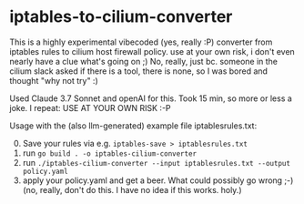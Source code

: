 # iptables-to-cilium-converter
This is a highly experimental vibecoded (yes, really :P) converter from iptables rules to cilium host firewall policy. use at your own risk, i don't even nearly have a clue what's going on ;) 
No, really, just bc. someone in the cilium slack asked if there is a tool, there is none, so I was bored and thought "why not try" :)

Used Claude 3.7 Sonnet and openAI for this. Took 15 min, so more or less a joke. I repeat: USE AT YOUR OWN RISK :-P

Usage with the (also llm-generated) example file iptablesrules.txt: 

0) Save your rules via e.g. `iptables-save > iptablesrules.txt`
1) run `go build . -o iptables-cilium-converter` 
2) run `./iptables-cilium-converter --input iptablesrules.txt --output policy.yaml`
3) apply your policy.yaml and get a beer. What could possibly go wrong ;-) (no, really, don't do this. I have no idea if this works. holy.)